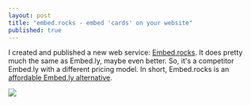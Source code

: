 ```yaml
---
layout: post
title: "embed.rocks - embed 'cards' on your website"
published: true
---
```


I created and published a new web service: [Embed.rocks](https://embed.rocks). It does pretty much the same as Embed.ly, maybe even better. So, it's a competitor Embed.ly with a different pricing model. In short, Embed.rocks is an [affordable Embed.ly alternative](https://embed.rocks). 

![](https://cloud.githubusercontent.com/assets/433707/22841097/e4cbb282-efd8-11e6-8e2f-cd82c7fcc617.png)
